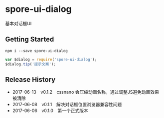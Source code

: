 # spore-ui-dialog
基本对话框UI

## Getting Started
```shell
npm i --save spore-ui-dialog
```

```javascript
var $dialog = require('spore-ui-dialog');
$dialog.tip('提示文案');
```

## Release History

 * 2017-06-13 v0.1.2 cssnano 会压缩动画名称，通过调整JS避免动画效果被清除
 * 2017-06-08 v0.1.1 解决对话框位置浏览器兼容性问题
 * 2017-06-06 v0.1.0 第一个正式版本
